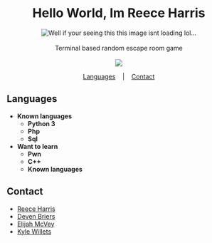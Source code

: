 <h1 align="center">Hello World, Im Reece Harris</h1>

<p align=center>

  <img src="https://i.imgur.com/TarwWyF.png" alt="Well if your seeing this this image isnt loading lol..." />

  <br>
  <br>
  <span>Terminal based random escape room game <br></span>
  <br>
  <a target="_blank" href="https://discord.gg/SaN6t5zzBv" title="Discord link"><img src="https://img.shields.io/badge/Discord-Server-blue.svg"></a>
</p>

<p align="center">
  <a href="#Languages">Languages</a>
  &nbsp;&nbsp;&nbsp;|&nbsp;&nbsp;&nbsp;
  <a href="#Contact">Contact</a>
</p>

## Languages
* <strong>Known languages</strong>
  * <strong>Python 3</strong>
  * <strong>Php</strong>
  * <strong>Sql</strong>
* <strong>Want to learn</strong>
  * <strong>Pwn</strong>
  * <strong>C++</strong>
  * <strong>Known languages</strong>

## Contact
* [Reece Harris](https://github.com/NotReeceHarris) 
* [Deven Briers](https://www.linkedin.com/in/deven-briers-5b62541bb/)
* [Elijah McVey](https://www.linkedin.com/in/elijah-mcvey-97a5b81bb/)
* [Kyle Willets](https://www.linkedin.com/in/kyle-willets-2315b81bb/)


